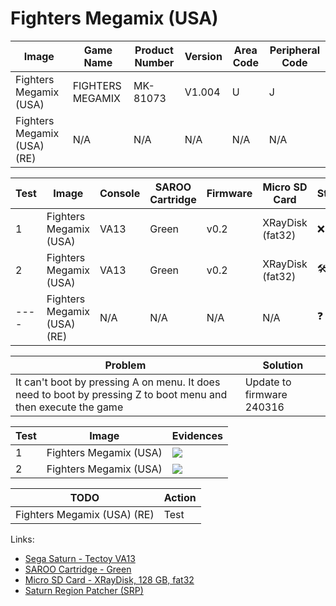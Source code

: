# Fighters Megamix (USA)

| Image                       | Game Name        | Product Number | Version | Area Code | Peripheral Code |
| --------------------------- | ---------------- | -------------- | ------- | --------- | --------------- |
| Fighters Megamix (USA)      | FIGHTERS MEGAMIX | MK-81073       | V1.004  | U         | J               |
| Fighters Megamix (USA) (RE) | N/A              | N/A            | N/A     | N/A       | N/A             |

| Test | Image                       | Console | SAROO Cartridge | Firmware | Micro SD Card    | Status                               | Time Played |
| ---- | --------------------------- | ------- | --------------- | -------- | ---------------- | ------------------------------------ | ----------- |
| 1    | Fighters Megamix (USA)      | VA13    | Green           | v0.2     | XRayDisk (fat32) | :x: :checkered_flag:                 | 12 minutes  |
| 2    | Fighters Megamix (USA)      | VA13    | Green           | v0.2     | XRayDisk (fat32) | :hammer_and_wrench: :checkered_flag: | 9 minutes   |
| ---- | Fighters Megamix (USA) (RE) | N/A     | N/A             | N/A      | N/A              | :question:                           | N/A         |

| Problem                                                                                                        | Solution                  |
| -------------------------------------------------------------------------------------------------------------- | ------------------------- |
| It can't boot by pressing A on menu. It does need to boot by pressing Z to boot menu and then execute the game | Update to firmware 240316 |

| Test | Image                  | Evidences                                                                                        |
| ---- | ---------------------- | ------------------------------------------------------------------------------------------------ |
| 1    | Fighters Megamix (USA) | [![](https://img.youtube.com/vi/zxMmJhFnSQQ/0.jpg)](https://www.youtube.com/watch?v=zxMmJhFnSQQ) |
| 2    | Fighters Megamix (USA) | [![](https://img.youtube.com/vi/_GrthKnzPfg/0.jpg)](https://www.youtube.com/watch?v=_GrthKnzPfg) |

| TODO                        | Action |
| --------------------------- | ------ |
| Fighters Megamix (USA) (RE) | Test   |

Links:

- [Sega Saturn - Tectoy VA13](../../../../Info/Consoles/VA13/README.md)
- [SAROO Cartridge - Green](../../../../Info/Cartridges/RetroGameParadiseStore/1.32F/README.md)
- [Micro SD Card - XRayDisk, 128 GB, fat32](../../../../Info/SdCards/XRayDisk/128GB/fat32/README.md)
- [Saturn Region Patcher (SRP)](https://segaxtreme.net/resources/saturn-region-patcher.81/download)
